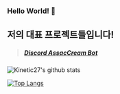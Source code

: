 ### Hello World! 👋
## 저의 대표 프로젝트들입니다!
> ##### [Discord AssacCream Bot](https://discord.com/oauth2/authorize?client_id=756328559827746847&permissions=8&scope=bot, "Invited Link")

![Kinetic27's github stats](https://github-readme-stats.vercel.app/api?username=ERRrOR404&show_icons=true)



[![Top Langs](https://github-readme-stats.vercel.app/api/top-langs/?username=ERRrOR404&layout=compact&theme=dracular)](https://github.com/ERRrOR404)
